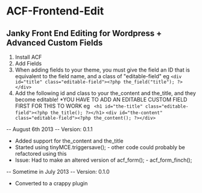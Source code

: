 ACF-Frontend-Edit
=================
Janky Front End Editing for Wordpress + Advanced Custom Fields
-----------------

1. Install ACF
2. Add Fields
3. When adding fields to your theme, you must give the field an ID that is equivalent to the field name, and a class of "editable-field"
eg
```<div id="title" class="editable-field"><?php the_field("title"); ?></div>```
4. Add the following id and class to your the_content and the_title, and they become editable! *YOU HAVE TO ADD AN EDITABLE CUSTOM FIELD FIRST FOR THIS TO WORK
eg
```	<h1 id="the-title" class="editable-field"><?php the_title(); ?></h1>```
```<div id="the-content" class="editable-field"><?php the_content(); ?></div>```


-- August 6th 2013 --
Version: 0.1.1

* Added support for the_content and the_title
* Started using tinyMCE.triggersave(); - other code could probably be refactored using this
* Issue: Had to make an altered version of acf_form(); - acf_form_finch();

-- Sometime in July 2013 --
Version: 0.1.0

* Converted to a crappy plugin
